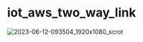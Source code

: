 # iot_aws_two_way_link

![2023-06-12-093504_1920x1080_scrot](https://github.com/junxian428/iot_aws_two_way_link/assets/58724748/a92e323c-ca38-4b22-8767-12105da00682)
